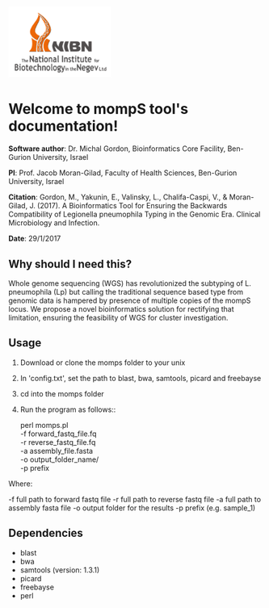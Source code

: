 ![Image of NIBN](Doc/source/_static/NIBN_logo.png)
====================================================
Welcome to mompS tool's documentation!
====================================================

**Software author**: Dr. Michal Gordon, Bioinformatics Core Facility, Ben-Gurion University, Israel

**PI**: Prof. Jacob Moran-Gilad, Faculty of Health Sciences, Ben-Gurion University, Israel

**Citation**: Gordon, M., Yakunin, E., Valinsky, L., Chalifa-Caspi, V., & Moran-Gilad, J. (2017). A Bioinformatics Tool for Ensuring the Backwards Compatibility of Legionella pneumophila Typing in the Genomic Era. Clinical Microbiology and Infection.‏‏

**Date**:   29/1/2017

Why should I need this?
-------------------------

Whole genome sequencing (WGS) has revolutionized the subtyping of L. pneumophila (Lp) but calling the traditional sequence based type from genomic data is hampered by presence of multiple copies of the mompS locus. We propose a novel bioinformatics solution for rectifying that limitation, ensuring the feasibility of WGS for cluster investigation. 

Usage
---------

1. Download or clone the momps folder to your unix
2. In 'config.txt', set the path to blast, bwa, samtools, picard and freebayse
3. cd into the momps folder
4. Run the program as follows::

    perl momps.pl   \
        -f forward_fastq_file.fq   \
        -r reverse_fastq_file.fq   \
        -a assembly_file.fasta   \
        -o output_folder_name/ \
        -p prefix
        
    
Where:

-f        full path to forward fastq file
-r        full path to reverse fastq file
-a        full path to assembly fasta file
-o        output folder for the results
-p        prefix (e.g. sample_1)

Dependencies
-------------


* blast
* bwa
* samtools (version: 1.3.1)
* picard
* freebayse
* perl
